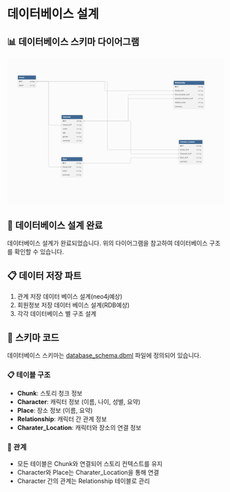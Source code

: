 # 데이터베이스 설계

## 📊 데이터베이스 스키마 다이어그램

![데이터베이스 스키마](스크린샷%202025-09-03%20오후%2012.53.11.png)

## 🎯 데이터베이스 설계 완료

데이터베이스 설계가 완료되었습니다. 위의 다이어그램을 참고하여 데이터베이스 구조를 확인할 수 있습니다.

## 📋 데이터 저장 파트 
1. 관계 저장 데이터 베이스 설계(neo4j예상)
2. 회원정보 저장 데이터 베이스 설계(RDB예상)
3. 각각 데이터베이스 별 구조 설계

## 🔧 스키마 코드

데이터베이스 스키마는 [database_schema.dbml](database_schema.dbml) 파일에 정의되어 있습니다.

### 📋 테이블 구조
- **Chunk**: 스토리 청크 정보
- **Character**: 캐릭터 정보 (이름, 나이, 성별, 요약)
- **Place**: 장소 정보 (이름, 요약)
- **Relationship**: 캐릭터 간 관계 정보
- **Charater_Location**: 캐릭터와 장소의 연결 정보

### 🔗 관계
- 모든 테이블은 Chunk와 연결되어 스토리 컨텍스트를 유지
- Character와 Place는 Charater_Location을 통해 연결
- Character 간의 관계는 Relationship 테이블로 관리

